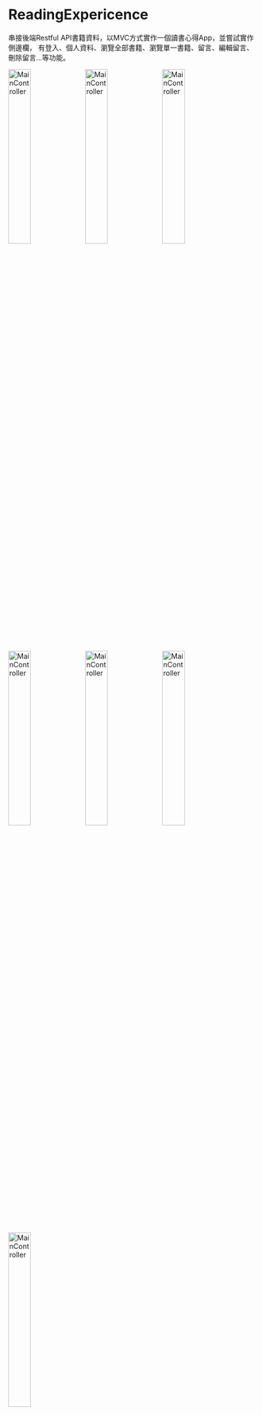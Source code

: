 # ReadingExpericence

串接後端Restful API書籍資料，以MVC方式實作一個讀書心得App，並嘗試實作側邊欄，
有登入、個人資料、瀏覽全部書籍、瀏覽單一書籍、留言、編輯留言、刪除留言...等功能。

<img src="https://images.cakeresume.com/post-images/6c15d81b-2169-4d59-bbb6-0488c563c014.png" width = "30%" height = "30%" alt="MainController"/>    <img src="https://images.cakeresume.com/post-images/17210f38-2d77-4414-a4cd-fb94e19e58aa.png" width = "30%" height = "30%" alt="MainController"/>    <img src="https://images.cakeresume.com/post-images/15ecb9a2-6e29-4467-8a52-e51c0d027de1.png" width = "30%" height = "30%" alt="MainController"/>    <img src="https://images.cakeresume.com/post-images/874b73ed-d5a7-45c7-9d42-8234cbbfeb69.png" width = "30%" height = "30%" alt="MainController"/>    <img src="https://images.cakeresume.com/post-images/e075dfdd-3e23-40b6-a743-e94a25b4e4a8.png" width = "30%" height = "30%" alt="MainController"/>    <img src="https://images.cakeresume.com/post-images/ac2506c4-f2bf-4f39-a6c6-8d67f463b4bb.png" width = "30%" height = "30%" alt="MainController"/>    <img src="https://images.cakeresume.com/post-images/1428f25a-2c2f-4ad2-b833-7af28e6d89cb.png" width = "30%" height = "30%" alt="MainController"/>
